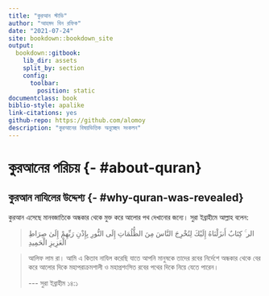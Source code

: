 ```yaml
--- 
title: "কুরআন স্টাডি"
author: "আহমদ বিন রফিক"
date: "2021-07-24"
site: bookdown::bookdown_site
output:
  bookdown::gitbook:
    lib_dir: assets
    split_by: section
    config:
      toolbar:
        position: static
documentclass: book
biblio-style: apalike
link-citations: yes
github-repo: https://github.com/alomoy
description: "কুরআনের বিষয়ভিত্তিক অনুচ্ছেদ সংকলন"
--- 
```


# কুরআনের পরিচয় {- #about-quran} 

## কুরআন নাযিলের উদ্দেশ্য {- #why-quran-was-revealed} 

কুরআন এসেছে মানবজাতিকে অন্ধকার থেকে মুক্ত করে আলোর পথ দেখানোর জন্যে। সুরা ইব্রাহীমে আল্লাহ বলেন:

> الر ۚ كِتَابٌ أَنزَلْنَاهُ إِلَيْكَ لِتُخْرِجَ النَّاسَ مِنَ الظُّلُمَاتِ إِلَى النُّورِ بِإِذْنِ رَبِّهِمْ إِلَىٰ صِرَاطِ الْعَزِيزِ الْحَمِيدِ

> আলিফ লাম রা। আমি এ কিতাব নাযিল করেছি যাতে আপনি মানুষকে তাদের রবের নির্দেশে অন্ধকার থেকে বের করে আলোর দিকে মহাপরাক্রমশালী ও মহাপ্রশংসিত রবের পথের দিকে নিয়ে যেতে পারেন। 
>
> --- সুরা ইব্রাহীম ১৪:১ 
